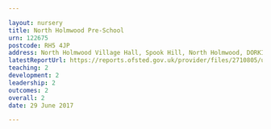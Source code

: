```yaml
---

layout: nursery
title: North Holmwood Pre-School
urn: 122675
postcode: RH5 4JP
address: North Holmwood Village Hall, Spook Hill, North Holmwood, DORKING, Surrey, RH5 4JP
latestReportUrl: https://reports.ofsted.gov.uk/provider/files/2710805/urn/122675.pdf
teaching: 2
development: 2
leadership: 2
outcomes: 2
overall: 2
date: 29 June 2017

---
```

